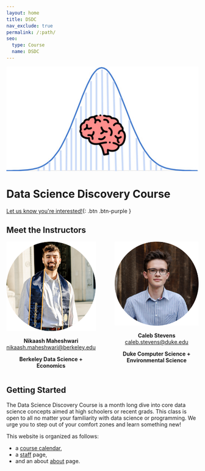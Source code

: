 ```yaml
---
layout: home
title: DSDC
nav_exclude: true
permalink: /:path/
seo:
  type: Course
  name: DSDC
---
```


![ScreenShot](/assets/images/logo.jpg)

# Data Science Discovery Course

[Let us know you're interested!](https://docs.google.com/forms/d/e/1FAIpQLSd19YpgIfzDTT-Ncm3IHbNcUl40HfMRQXTs_ffzgJlY-mSJSg/viewform?usp=sf_link){: .btn .btn-purple }

## Meet the Instructors
<div style="display: flex; justify-content: center;">
  <div style="text-align: center; margin-right: 50px;">
    <img src="assets/images/nikaaash-modified.png" width = "300"/>
    <p>
      <strong>Nikaash Maheshwari</strong><br>
      <a href="https://nikaash.maheshwari@berkeley.edu/">nikaash.maheshwari@berkeley.edu</a>
      <p>
      <strong>Berkeley Data Science + Economics</strong><br></p>
    </p>
  </div>
  
  <div style="text-align: center;">
    <img src="assets/images/caaleb-modified.png" width = "300"/>
    <p>
      <strong>Caleb Stevens</strong><br>
      <a href="https://caleb.stevens@berkeley.edu/">caleb.stevens@duke.edu</a>
     <p><strong>Duke Computer Science + Environmental Science</strong><br></p>
    </p>
  </div>
</div> 


## Getting Started

The Data Science Discovery Course is a month long dive into core data science concepts aimed at high schoolers or recent grads. This class is open to all no matter your familiarity with data science or programming. We urge you to step out of your comfort zones and learn something new!

This website is organized as follows:

- a [course calendar](calendar.md),
- a [staff](staff.md) page,
- and an about [about](about.md) page.






